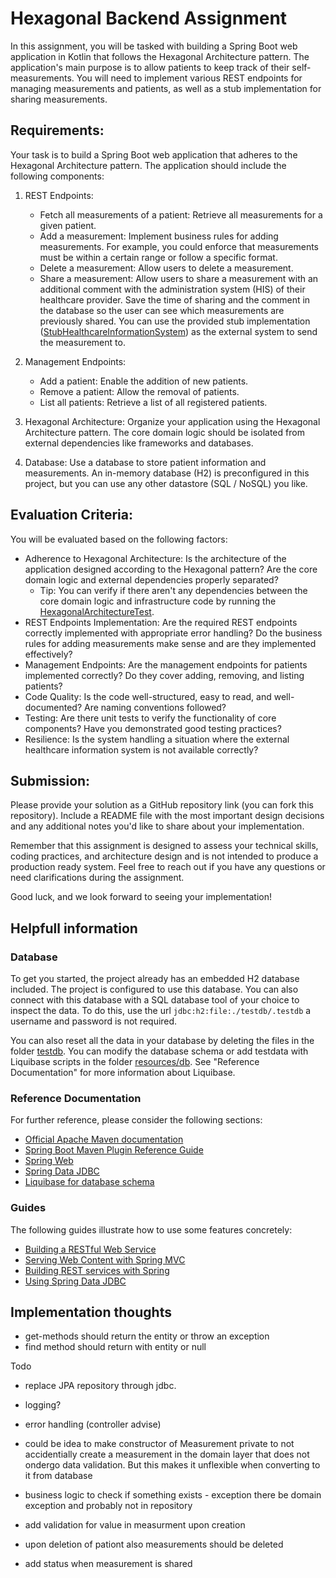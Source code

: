 # Hexagonal Backend Assignment

In this assignment, you will be tasked with building a Spring Boot web application in Kotlin that follows the Hexagonal
Architecture pattern. The application's main purpose is to allow patients to keep track of their self-measurements.
You will need to implement various REST endpoints for managing measurements and patients, as well as a stub
implementation for sharing measurements.

## Requirements:

Your task is to build a Spring Boot web application that adheres to the Hexagonal Architecture pattern. The application
should include the following components:

1. REST Endpoints:
    * Fetch all measurements of a patient: Retrieve all measurements for a given patient.
    * Add a measurement: Implement business rules for adding measurements. For example, you could enforce that
      measurements
      must be within a certain range or follow a specific format.
    * Delete a measurement: Allow users to delete a measurement.
    * Share a measurement: Allow users to share a measurement with an additional comment with the administration
      system (HIS) of
      their healthcare provider. Save the time of sharing and the comment in the database so the user can see which
      measurements are previously shared. You can use the provided stub implementation ([StubHealthcareInformationSystem](src/main/kotlin/nl/topicus/healthcare/hexagonalbackendassignment/infrastructure/his/StubHealthcareInformationSystem.kt)) as       the external system to send the measurement to.

2. Management Endpoints:
    * Add a patient: Enable the addition of new patients.
    * Remove a patient: Allow the removal of patients.
    * List all patients: Retrieve a list of all registered patients.
    
3. Hexagonal Architecture:
   Organize your application using the Hexagonal Architecture pattern. The core domain logic should be isolated from
   external
   dependencies like frameworks and databases.

4. Database:
   Use a database to store patient information and measurements. An in-memory database (H2) is preconfigured in this
   project,
   but you can use any other datastore (SQL / NoSQL) you like.

## Evaluation Criteria:

You will be evaluated based on the following factors:

* Adherence to Hexagonal Architecture: Is the architecture of the application designed according to the Hexagonal
  pattern?
  Are the core domain logic and external dependencies properly separated?
    * Tip: You can verify if there aren't any dependencies between the core domain logic and infrastructure code by
      running
      the [HexagonalArchitectureTest](src/test/kotlin/nl/topicus/healthcare/hexagonalbackendassignment/HexagonalArchitectureTest.kt).
* REST Endpoints Implementation: Are the required REST endpoints correctly implemented with appropriate error handling?
  Do the business rules for adding measurements make sense and are they implemented effectively?
* Management Endpoints: Are the management endpoints for patients implemented correctly? Do they cover adding, removing,
  and listing patients?
* Code Quality: Is the code well-structured, easy to read, and well-documented? Are naming conventions followed?
* Testing: Are there unit tests to verify the functionality of core components? Have you demonstrated good testing
  practices?
* Resilience: Is the system handling a situation where the external healthcare information system is not available
  correctly?

## Submission:

Please provide your solution as a GitHub repository link (you can fork this repository). Include a README file with
the most important design decisions and any additional notes you'd like to share about your implementation.

Remember that this assignment is designed to assess your technical skills, coding practices, and architecture design and
is not intended to produce a production ready system. Feel free to reach out if you have any questions or need
clarifications during the assignment.

Good luck, and we look forward to seeing your implementation!

## Helpfull information

### Database

To get you started, the project already has an embedded H2 database included. The project is configured to use this
database. You can also connect with this database with a SQL database tool of your choice to inspect the data.
To do this, use the url `jdbc:h2:file:./testdb/.testdb` a username and password is not required.

You can also reset all the data in your database by deleting the files in the folder [testdb](./testdb). You can modify
the database schema or add testdata with Liquibase scripts in the folder [resources/db](./src/main/resources/db). See
"Reference Documentation" for more information about Liquibase.

### Reference Documentation

For further reference, please consider the following sections:

* [Official Apache Maven documentation](https://maven.apache.org/guides/index.html)
* [Spring Boot Maven Plugin Reference Guide](https://docs.spring.io/spring-boot/docs/3.1.3/maven-plugin/reference/html/)
* [Spring Web](https://docs.spring.io/spring-boot/docs/3.1.3/reference/htmlsingle/index.html#web)
* [Spring Data JDBC](https://docs.spring.io/spring-boot/docs/3.1.3/reference/htmlsingle/index.html#data.sql.jdbc)
* [Liquibase for database schema](https://www.baeldung.com/liquibase-refactor-schema-of-java-app)

### Guides

The following guides illustrate how to use some features concretely:

* [Building a RESTful Web Service](https://spring.io/guides/gs/rest-service/)
* [Serving Web Content with Spring MVC](https://spring.io/guides/gs/serving-web-content/)
* [Building REST services with Spring](https://spring.io/guides/tutorials/rest/)
* [Using Spring Data JDBC](https://github.com/spring-projects/spring-data-examples/tree/master/jdbc/basics)



## Implementation thoughts ##
 - get-methods should return the entity or throw an exception
 - find method should return with entity or null

Todo
- replace JPA repository through jdbc.
- logging?
- error handling (controller advise)

- could be idea to make constructor of Measurement private to not accidentially create a measurement in the domain layer that
does not ondergo data validation. But this makes it unflexible when converting to it from database

- business logic to check if something exists - exception there be domain exception and probably not in repository
- add validation for value in measurment upon creation
- upon deletion of pationt also measurements should be deleted
- add status when measurement is shared